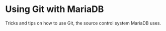 
# Using Git with MariaDB

Tricks and tips on how to use Git, the source control system MariaDB uses.

